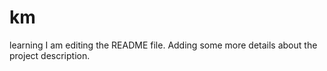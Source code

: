 # km
learning
I am editing the README file. Adding some more details about the project description.
